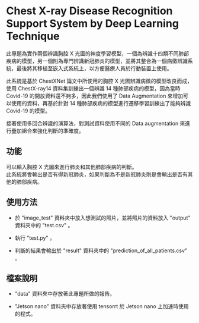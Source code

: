 # Chest X-ray Disease Recognition Support System by Deep Learning Technique
此專題為實作兩個辨識胸腔 X 光圖的神度學習模型，一個為辨識十四類不同肺部疾病的模型，另一個則為專門辨識新冠肺炎的模型，並將其整合為一個病徵辨識系統，最後將其移植至嵌入式系統上，以方便醫療人員於行動裝置上使用。<br>

此系統是基於 ChestXNet 論文中所使用的胸腔 X 光圖辨識病徵的模型改良而成，使用 ChestX-ray14 資料集訓練出一個辨識 14 種肺部疾病的模型，因為當時 Covid-19 的開放資料還不夠多，因此我們使用了 Data Augmentation 來增加可以使用的資料，再基於針對 14 種肺部疾病的模型進行遷移學習訓練出了能夠辨識 Covid-19 的模型。<br>

接著使用多回合辨識的演算法，對測試資料使用不同的  Data augmentation 來進行疊加組合來強化判斷的準確度。<br>


## 功能
可以輸入胸腔 X 光圖來進行肺炎和其他肺部疾病的判斷。<br>
此系統將會輸出是否有得新冠肺炎，如果判斷為不是新冠肺炎則是會輸出是否有其他的肺部疾病。

## 使用方法
* 於 "image_test" 資料夾中放入想測試的照片，並將照片的資料放入 "output" 資料夾中的 "test.csv" 。<br>

* 執行 "test.py" 。<br>

* 判斷的結果會輸出於 "result" 資料夾中的 "prediction_of_all_patients.csv" 。

## 檔案說明

* "data" 資料夾中存放著此專題所做的報告。 

* "Jetson nano" 資料夾中存放著使用 tensorrt 於 Jetson nano 上加速時使用的程式。
